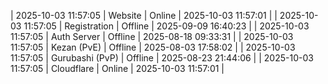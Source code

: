 | 2025-10-03 11:57:05 | Website | Online | 2025-10-03 11:57:01 |
| 2025-10-03 11:57:05 | Registration | Offline | 2025-09-09 16:40:23 |
| 2025-10-03 11:57:05 | Auth Server | Offline | 2025-08-18 09:33:31 |
| 2025-10-03 11:57:05 | Kezan (PvE) | Offline | 2025-08-03 17:58:02 |
| 2025-10-03 11:57:05 | Gurubashi (PvP) | Offline | 2025-08-23 21:44:06 |
| 2025-10-03 11:57:05 | Cloudflare | Online | 2025-10-03 11:57:01 |
